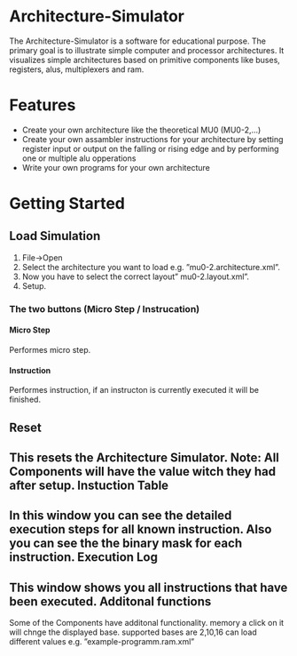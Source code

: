 Architecture-Simulator
======================
The Architecture-Simulator is a software for educational purpose. The primary goal is to illustrate simple computer and processor
architectures. It visualizes simple architectures based on primitive components like buses, registers, alus, multiplexers and ram.


Features
======================
* Create your own architecture like the theoretical MU0 (MU0-2,...)
* Create your own assambler instructions for your architecture by setting register input or output on the falling or rising edge and by performing one or multiple alu opperations
* Write your own programs for your own architecture 



Getting Started 
======================

Load Simulation
----------------------
1. File->Open
2. Select the architecture you want to load e.g. ”mu0-2.architecture.xml”. 
3. Now you have to select the correct layout” mu0-2.layout.xml”. 
4. Setup. 

### The two buttons (Micro Step / Instrucation)

#### Micro Step
Performes micro step.
#### Instruction 
Performes instruction, if an instructon is currently executed it will 
be finished. 

Reset 
----------------------
This resets the Architecture Simulator. Note: All Components will have the value witch they had after setup. 
Instuction Table
----------------------  
In this window you can see the detailed execution steps for all known instruction. Also you can see the the binary mask for each instruction. 
Execution Log 
----------------------
This window shows you all instructions that have been executed. 
Additonal functions 
----------------------
Some of the Components have additonal functionality. 
memory a click on it will chnge the displayed base. supported bases are 2,10,16 can load different values e.g. ”example-programm.ram.xml”
